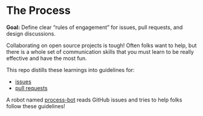 # The Process

**Goal:** Define clear “rules of engagement” for issues, pull requests, and design discussions.

Collaborating on open source projects is tough! Often folks want to help, but there is a whole set of communication skills that you must learn to be really effective and have the most fun.

This repo distills these learnings into guidelines for:

  * [issues](issues.md)
  * [pull requests](pulls.md)

A robot named [process-bot](https://github.com/process-bot) reads GitHub
issues and tries to help folks follow these guidelines!